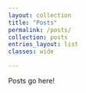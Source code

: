 ```yaml
---
layout: collection
title: "Posts"
permalink: /posts/
collection: posts
entries_layout: list
classes: wide

---
```


Posts go here!

